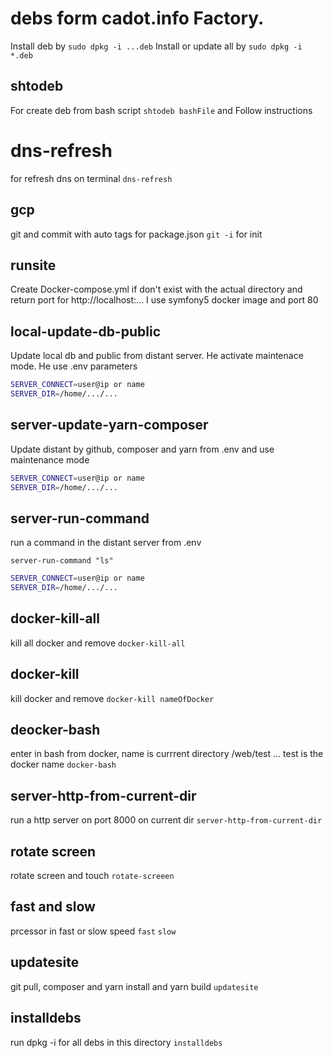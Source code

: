 # debs form cadot.info Factory.

Install deb by `sudo dpkg -i ...deb`
Install or update all by `sudo dpkg -i *.deb`

## shtodeb

For create deb from bash script
`shtodeb bashFile` and Follow instructions

# dns-refresh

for refresh dns on terminal
`dns-refresh`

## gcp 

git and commit with auto tags for package.json
`git -i` for init 

## runsite

Create Docker-compose.yml if don't exist with the actual directory and return port for http://localhost:...
I use symfony5 docker image and port 80

## local-update-db-public

Update local db and public from distant server.
He activate maintenace mode.
He use .env parameters
```bash
SERVER_CONNECT=user@ip or name
SERVER_DIR=/home/.../...
```
## server-update-yarn-composer

Update distant by github, composer and yarn from .env and use maintenance mode
```bash
SERVER_CONNECT=user@ip or name
SERVER_DIR=/home/.../...
```
## server-run-command

run a command in the distant server from .env

`server-run-command "ls"`

```bash
SERVER_CONNECT=user@ip or name
SERVER_DIR=/home/.../...
```
## docker-kill-all

kill all docker and remove
`docker-kill-all`

## docker-kill

kill docker and remove
`docker-kill nameOfDocker`

## deocker-bash

enter in bash from docker, name is currrent directory /web/test ... test is the docker name
`docker-bash`

## server-http-from-current-dir

run a http server on port 8000 on current dir
`server-http-from-current-dir`

## rotate screen
rotate screen and touch
`rotate-screeen`

## fast and slow
prcessor in fast or slow speed
`fast`
`slow`

## updatesite
git pull, composer and yarn install and yarn build
`updatesite`

## installdebs
run dpkg -i for all debs in this directory
`installdebs`
